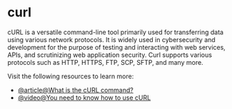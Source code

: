 # curl

cURL is a versatile command-line tool primarily used for transferring data using various network protocols. It is widely used in cybersecurity and development for the purpose of testing and interacting with web services, APIs, and scrutinizing web application security. Curl supports various protocols such as HTTP, HTTPS, FTP, SCP, SFTP, and many more.

Visit the following resources to learn more:

- [@article@What is the cURL command?](https://blog.hubspot.com/website/curl-command)
- [@video@You need to know how to use cURL](https://www.youtube.com/watch?v=q2sqkvXzsw8)